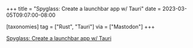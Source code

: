 +++
title = "Spyglass: Create a launchbar app w/ Tauri"
date = 2023-03-05T09:07:00-08:00

[taxonomies]
tag = ["Rust", "Tauri"]
via = ["Mastodon"]
+++

[Spyglass: Create a launchbar app w/ Tauri](https://blog.spyglass.fyi/posts/2023/creating-a-launcher-in-tauri/)

<!-- more -->
